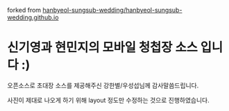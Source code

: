 forked from [hanbyeol-sungsub-wedding/hanbyeol-sungsub-wedding.github.io](hanbyeol-sungsub-wedding/hanbyeol-sungsub-wedding.github.io)

# 신기영과 현민지의 모바일 청첩장 소스 입니다 :)
오픈소스로 초대장 소스를 제공해주신 강한별/우성섭님께 감사말씀드립니다.

사진이 제대로 나오게 하기 위해 layout 정도만 수정하는 것으로 진행하였습니다.
